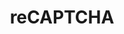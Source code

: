 ---
colors: [ "#1C3AA9", "#4285F4", "#ABABAB", "#A6A6A6" ]
github: google/recaptcha
images:
- google_recaptcha-official.svg
logohandle: google_recaptcha
sort: recaptcha
title: reCAPTCHA
website: https://www.google.com/recaptcha/intro/
wikipedia: https://en.wikipedia.org/wiki/ReCAPTCHA
---
